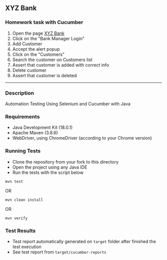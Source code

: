 ## XYZ Bank

### Homework task with Cucumber
1. Open the page [XYZ Bank](https://www.globalsqa.com/angularJs-protractor/BankingProject/#/login)
2. Click on the "Bank Manager Login"
3. Add Customer
4. Accept the alert popup
5. Click on the "Customers"
6. Search the customer on Customers list
7. Assert that customer is added with correct info
8. Delete customer
9. Assert that customer is deleted
_______________________________________________________________________________________
### Description 
Automation Testing Using Selenium and Cucumber with Java
### Requirements
* Java Development Kit (18.0.1)
* Apache Maven (3.8.6)
* WebDriver, using ChromeDriver (according to your Chrome version)

### Running Tests
* Clone the repository from your fork to this directory
* Open the project using any Java IDE
* Run the tests with the script below
```shell
mvn test
```
OR
```shell
mvn clean install
```
OR
```shell
mvn verify
```

### Test Results
* Test report automatically generated on `target` folder after finished the test execution
* See test report from `target/cucumber-reports`
